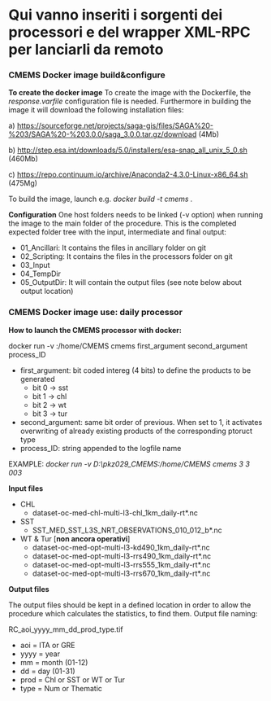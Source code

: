 # Qui vanno inseriti i sorgenti dei processori e del wrapper XML-RPC per lanciarli da remoto

### CMEMS Docker image build&configure
**To create the docker image**
To create the image with the Dockerfile, the *response.varfile* configuration file is needed. 
Furthermore in building the image it will download the following installation files:

a) https://sourceforge.net/projects/saga-gis/files/SAGA%20-%203/SAGA%20-%203.0.0/saga_3.0.0.tar.gz/download (4Mb)

b) http://step.esa.int/downloads/5.0/installers/esa-snap_all_unix_5_0.sh (460Mb)

c) https://repo.continuum.io/archive/Anaconda2-4.3.0-Linux-x86_64.sh (475Mg)

To build the image, launch e.g.
*docker build -t cmems .*

**Configuration**
One host folders needs to be linked (-v option) when running the image to the main folder of the procedure.
This is the completed expected folder tree with the input, intermediate and final output:
- 01_Ancillari: It contains the files in ancillary folder on git
- 02_Scripting: It contains the files in the processors folder on git
- 03_Input
- 04_TempDir
- 05_OutputDir: It will contain the output files (see note below about output location)

### CMEMS Docker image use: daily processor
**How to launch the CMEMS processor with docker:**

docker run -v <host path to main folder>:/home/CMEMS cmems first_argument second_argument process_ID

* first_argument: bit coded intereg (4 bits) to define the products to be generated
    - bit 0 -> sst
    - bit 1 -> chl
    - bit 2 -> wt
    - bit 3 -> tur
* second_argument: same bit order of previous. When set to 1, it activates overwriting of already existing products of the corresponding ptoruct type
* process_ID: string appended to the logfile name

EXAMPLE:
*docker run -v D:\pkz029_CMEMS:/home/CMEMS cmems 3 3 003*

**Input files**

* CHL
    - dataset-oc-med-chl-multi-l3-chl_1km_daily-rt*.nc
* SST
    - SST_MED_SST_L3S_NRT_OBSERVATIONS_010_012_b*.nc
* WT & Tur [**non ancora operativi**]
    - dataset-oc-med-opt-multi-l3-kd490_1km_daily-rt*.nc
    - dataset-oc-med-opt-multi-l3-rrs490_1km_daily-rt*.nc
    - dataset-oc-med-opt-multi-l3-rrs555_1km_daily-rt*.nc
    - dataset-oc-med-opt-multi-l3-rrs670_1km_daily-rt*.nc

**Output files**

The output files should be kept in a defined location in order to allow the procedure which calculates the statistics, to find them.
Output file naming:

RC_aoi_yyyy_mm_dd_prod_type.tif

- aoi = ITA or GRE
- yyyy = year
- mm = month (01-12)
- dd = day (01-31)
- prod = Chl or SST or WT or Tur
- type = Num or Thematic

